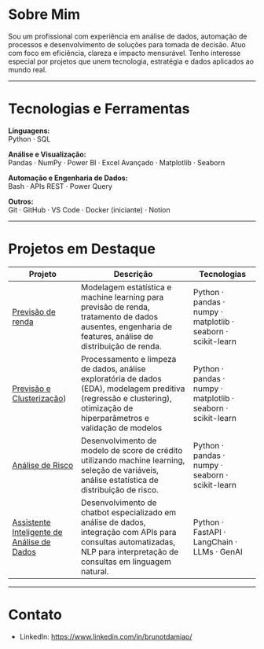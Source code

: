 # Sobre Mim

Sou um profissional com experiência em análise de dados, automação de processos e desenvolvimento de soluções para tomada de decisão. Atuo com foco em eficiência, clareza e impacto mensurável. Tenho interesse especial por projetos que unem tecnologia, estratégia e dados aplicados ao mundo real.

---

# Tecnologias e Ferramentas

**Linguagens:**  
Python · SQL

**Análise e Visualização:**  
Pandas · NumPy · Power BI · Excel Avançado · Matplotlib · Seaborn

**Automação e Engenharia de Dados:**  
Bash · APIs REST · Power Query

**Outros:**  
Git · GitHub · VS Code · Docker (iniciante) · Notion

---

# Projetos em Destaque

| Projeto | Descrição | Tecnologias |
|--------|-----------|-------------|
| [Previsão de renda](www.github.com/BrunoTDamiao/Previsao-de-renda) | Modelagem estatística e machine learning para previsão de renda, tratamento de dados ausentes, engenharia de features, análise de distribuição de renda. | Python · pandas · numpy · matplotlib · seaborn · scikit-learn |
| [Previsão e Clusterização](https://github.com/BrunoTDamiao/ProjetoSemantix)) | Processamento e limpeza de dados, análise exploratória de dados (EDA), modelagem preditiva (regressão e clustering), otimização de hiperparâmetros e validação de modelos | Python · pandas · numpy · matplotlib · seaborn · scikit-learn |
| [Análise de Risco](https://github.com/BrunoTDamiao/CreditScoreFinal) |  Desenvolvimento de modelo de score de crédito utilizando machine learning, seleção de variáveis, análise estatística de distribuição de risco. | Python · pandas · numpy · seaborn · scikit-learn |
| [Assistente Inteligente de Análise de Dados](https://github.com/BrunoTDamiao/data_ai) |  Desenvolvimento de chatbot especializado em análise de dados, integração com APIs para consultas automatizadas, NLP para interpretação de consultas em linguagem natural. | Python · FastAPI · LangChain · LLMs · GenAI |


---

# Contato

- LinkedIn: https://www.linkedin.com/in/brunotdamiao/
